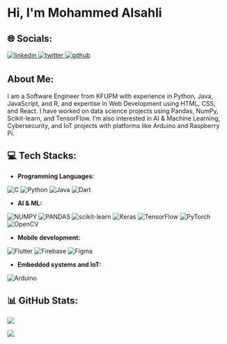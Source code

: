 # Hi, I'm Mohammed Alsahli

## 🌐 Socials:
<a href="https://www.linkedin.com/in/mohammed-al-sahli-0969b1234/" target="_blank">
<img src=https://img.shields.io/badge/linkedin-%231E77B5.svg?&style=for-the-badge&logo=linkedin&logoColor=white alt=linkedin style="margin-bottom: 5px;" />
</a>
<a href="https://x.com/swe_mohamd" target="_blank">
<img src=https://img.shields.io/badge/twitter-%2300acee.svg?&style=for-the-badge&logo=twitter&logoColor=white alt=twitter style="margin-bottom: 5px;" />
</a>
<a href="https://github.com/q55" target="_blank">
<img src=https://img.shields.io/badge/github-%2324292e.svg?&style=for-the-badge&logo=github&logoColor=white alt=github style="margin-bottom: 5px;" />
</a>


## About Me:
I am a Software Engineer from KFUPM with experience in Python, Java, JavaScript, and R, and expertise in Web Development using HTML, CSS, and React. I have worked on data science projects using Pandas, NumPy, Scikit-learn, and TensorFlow. I’m also interested in AI & Machine Learning, Cybersecurity, and IoT projects with platforms like Arduino and Raspberry Pi.

## :computer: Tech Stacks:
- **Programming Languages:**

![C](https://img.shields.io/badge/c-%2300599C.svg?style=for-the-badge&logo=c&logoColor=white) ![Python](https://img.shields.io/badge/python-3670A0?style=for-the-badge&logo=python&logoColor=ffdd54) ![Java](https://img.shields.io/badge/java-%23ED8B00.svg?style=for-the-badge&logo=openjdk&logoColor=white) 
![Dart](https://img.shields.io/badge/dart-%230175C2.svg?style=for-the-badge&logo=dart&logoColor=white)

- **AI & ML:**

![NUMPY](https://img.shields.io/badge/Numpy-777BB4?style=for-the-badge&logo=numpy&logoColor=white) ![PANDAS](https://img.shields.io/badge/Pandas-2C2D72?style=for-the-badge&logo=pandas&logoColor=white) ![scikit-learn](https://img.shields.io/badge/scikit--learn-%23F7931E.svg?style=for-the-badge&logo=scikit-learn&logoColor=white) ![Keras](https://img.shields.io/badge/Keras-%23D00000.svg?style=for-the-badge&logo=Keras&logoColor=white) ![TensorFlow](https://img.shields.io/badge/TensorFlow-%23FF6F00.svg?style=for-the-badge&logo=TensorFlow&logoColor=white) 
![PyTorch](https://img.shields.io/badge/PyTorch-EE4C2C?style=for-the-badge&logo=pytorch&logoColor=white)
![OpenCV](https://img.shields.io/badge/OpenCV-27338e?style=for-the-badge&logo=OpenCV&logoColor=white)

- **Mobile development:**

![Flutter](https://img.shields.io/badge/Flutter-%2302569B.svg?style=for-the-badge&logo=Flutter&logoColor=white) ![Firebase](https://img.shields.io/badge/firebase-%23039BE5.svg?style=for-the-badge&logo=firebase) ![Figma](https://img.shields.io/badge/figma-%23F24E1E.svg?style=for-the-badge&logo=figma&logoColor=white)

- **Embedded systems and IoT:**

![Arduino](https://img.shields.io/static/v1?style=for-the-badge&message=Arduino&color=00878F&logo=Arduino&logoColor=FFFFFF&label=)

## 📊 GitHub Stats:


<picture>
  <source media="(prefers-color-scheme: dark)" srcset="https://raw.githubusercontent.com/platane/platane/output/github-contribution-grid-snake-dark.svg">
  <source media="(prefers-color-scheme: light)" srcset="https://raw.githubusercontent.com/platane/platane/output/github-contribution-grid-snake.svg">
</picture>


<div>
  
![](https://github-readme-streak-stats.herokuapp.com/?user=Sameer-13&theme=dark&hide_border=false)

<!--- ![](https://github-readme-stats.vercel.app/api?username=Sameer-13&theme=dark&hide_border=false&include_all_commits=true&count_private=true) -->

![](https://github-readme-stats.vercel.app/api/top-langs/?username=Sameer-13&theme=dark&hide_border=false&include_all_commits=true&count_private=true&layout=compact)

</div>
